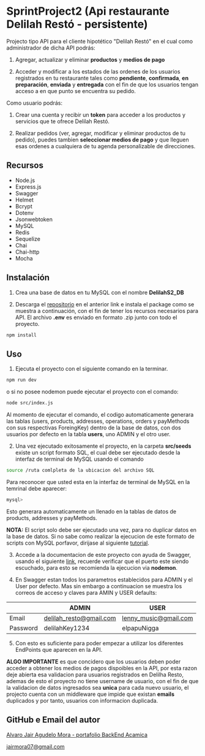 # SprintProject2 (Api restaurante Delilah Restó - persistente)

Projecto tipo API para el cliente hipotético "Delilah Restó" en el cual como administrador de dicha API podrás:

1. Agregar, actualizar y eliminar **productos** y **medios de pago**

2. Acceder y modificar a los estados de las ordenes de los usuarios registrados en tu restaurante tales como **pendiente**, **confirmada**, **en preparación**, **enviada** y **entregada** con el fin de que los usuarios tengan acceso a en que punto se encuentra su pedido.

Como usuario podrás:

1. Crear una cuenta y recibir un **token** para acceder a los productos y servicios que te ofrece Delilah Restó.

2. Realizar pedidos (ver, agregar, modificar y eliminar productos de tu pedido), puedes tambien **seleccionar medios de pago**  y que lleguen esas ordenes a cualquiera de tu agenda personalizable de direcciones.

## Recursos 

- Node.js
- Express.js
- Swagger
- Helmet
- Bcrypt
- Dotenv
- Jsonwebtoken
- MySQL
- Redis
- Sequelize
- Chai
- Chai-http
- Mocha

## Instalación 

1. Crea una base de datos en tu MySQL con el nombre **DelilahS2_DB**

2. Descarga el [repositorio](https://github.com/jairMora007/PortafolioAcamica/tree/main/Sprint2) en el anterior link e instala el package como se muestra a continuación, con el fin de tener los recursos necesarios para API. El archivo **.env** es enviado en formato .zip junto con todo el proyecto.  

```bash
npm install
```

## Uso
1. Ejecuta el proyecto con el siguiente comando en la terminar. 
```bash
npm run dev
``` 
o si no posee nodemon puede ejecutar el proyecto con el comando:
```bash
node src/index.js
``` 
Al momento de ejecutar el comando, el codigo automaticamente generara las tablas (users, products, addresses, operations, orders y payMethods con sus respectivas ForeingKey) dentro de la base de datos, con dos usuarios por defecto en la tabla **users**, uno ADMIN y el otro user. 

2. Una vez ejecutado exitosamente el proyecto, en la carpeta **src/seeds** existe un script formato SQL, el cual debe ser ejecutado desde la interfaz de terminal de MySQL usando el comando 

```bash
source /ruta comlpleta de la ubicacion del archivo SQL
```

Para reconocer que usted esta en la interfaz de terminal de MySQL en la temrinal debe aparecer:
```bash
mysql> 
```

Esto generara automaticamente un llenado en la tablas de datos de products, addresses y payMethods.

**NOTA:** El script solo debe ser ejecutado una vez, para no duplicar datos en la base de datos. Si no sabe como realizar la ejecucion de este formato de scripts con MySQL porfavor, dirijase al siguiente [tutorial](https://www.youtube.com/watch?v=SGSzBqz30Rs).  

3. Accede a la documentacion de este proyecto con ayuda de Swagger, usando el siguiente [link](http://localhost:5000/api-docs), recuerde verificar que el puerto este siendo escuchado, para esto se recomienda la ejecucion via **nodemon**.

4. En Swagger estan todos los parametros establecidos para ADMIN y el User por defecto. Mas sin embargo a continuacion se muestra los correos de acceso y claves para AMIN y USER defaults: 

|                |ADMIN                          |USER                         |
|----------------|-------------------------------|-----------------------------|
|Email           | delilah_resto@gmail.com       |lenny_music@gmail.com        |
|Password        |    delilahKey1234             | elpapuNigga                 |


5. Con esto es suficiente para poder empezar a utilizar los diferentes EndPoints que aparecen en la API.

**ALGO IMPORTANTE** es que concidero que los usuarios deben poder acceder a obtener los medios de pagos dispoibles en la API, por esta razon deje abierta esa validacion para usuarios registrados en Delilha Resto, ademas de esto el proyecto no tiene username de usuario, con el fin de que la validacion de datos ingresados sea **unica** para cada nuevo usuario, el projecto cuenta con un middleware que impide que existan **emails** duplicados y por tanto, usuarios con informacion duplicada. 


## GitHub e Email del autor 
[Alvaro Jair Agudelo Mora - portafolio BackEnd Acamica](https://github.com/jairMora007)

jairmora07@gmail.com